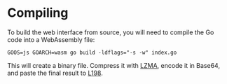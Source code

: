 # Compiling
To build the web interface from source, you will need to compile the Go code into a WebAssembly file:
```
GOOS=js GOARCH=wasm go build -ldflags="-s -w" index.go
```
This will create a binary file. Compress it with [LZMA](https://github.com/LZMA-JS/LZMA-JS), encode it in Base64, and paste the final result to [L198](https://github.com/HACKERALERT/Picocrypt/blob/main/web/index.html#L198).
